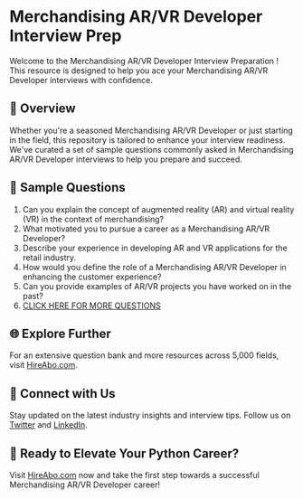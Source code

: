 # Merchandising AR/VR Developer Interview Prep

Welcome to the Merchandising AR/VR Developer Interview Preparation ! This resource is designed to help you ace your Merchandising AR/VR Developer interviews with confidence.

## 🚀 Overview

Whether you're a seasoned Merchandising AR/VR Developer or just starting in the field, this repository is tailored to enhance your interview readiness. We've curated a set of sample questions commonly asked in Merchandising AR/VR Developer interviews to help you prepare and succeed.

## 📝 Sample Questions

1. Can you explain the concept of augmented reality (AR) and virtual reality (VR) in the context of merchandising?
2. What motivated you to pursue a career as a Merchandising AR/VR Developer?
3. Describe your experience in developing AR and VR applications for the retail industry.
4. How would you define the role of a Merchandising AR/VR Developer in enhancing the customer experience?
5. Can you provide examples of AR/VR projects you have worked on in the past?
6. [CLICK HERE FOR MORE QUESTIONS](https://hireabo.com/job/22_3_47/Merchandising%20ARVR%20Developer)

## 🌐 Explore Further

For an extensive question bank and more resources across 5,000 fields, visit [HireAbo.com](https://www.hireabo.com).

## 📱 Connect with Us

Stay updated on the latest industry insights and interview tips. Follow us on [Twitter](https://twitter.com/hireabo) and [LinkedIn](https://www.linkedin.com/in/hire-abo-3609972a8/).

## 🚀 Ready to Elevate Your Python Career?

Visit [HireAbo.com](https://www.hireabo.com) now and take the first step towards a successful Merchandising AR/VR Developer career!